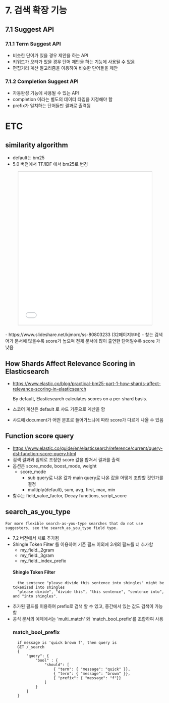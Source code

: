 # 7. 검색 확장 기능
## 7.1 Suggest API
### 7.1.1 Term Suggest API
- 비슷한 단어가 있을 경우 제안을 하는 API
- 키워드가 오타가 있을 경우 단어 제안을 하는 기능에 사용될 수 있음
- 편집거리 계산 알고리즘을 이용하여 비슷한 단어들을 제안

### 7.1.2 Completion Suggest API
- 자동완성 기능에 사용될 수 있는 API
- completion 이라는 별도의 데이터 타입을 지정해야 함
- prefix가 일치하는 단어들만 결과로 출력됨

# ETC
## similarity algorithm
- default는 bm25
- 5.0 버전에서 TF/IDF 에서 bm25로 변경
<figure>
<iframe src="//www.slideshare.net/kjmorc/ss-80803233" width="595" height="485" frameborder="0" marginwidth="0" marginheight="0" scrolling="no" style="border:1px solid #CCC; border-width:1px; margin-bottom:5px; max-width: 100%;" allowfullscreen> </iframe>
</figure> 
- https://www.slideshare.net/kjmorc/ss-80803233 (32페이지부터)
- 찾는 검색어가 문서에 많을수록 score가 높으며 전체 문서에 많이 출연한 단어일수록 score 가 낮음

## How Shards Affect Relevance Scoring in Elasticsearch
- https://www.elastic.co/blog/practical-bm25-part-1-how-shards-affect-relevance-scoring-in-elasticsearch

    By default, Elasticsearch calculates scores on a per-shard basis.

- 스코어 계산은 default 로 샤드 기준으로 계산을 함
- 샤드에 document가 어떤 분포로 들어가느냐에 따라 score가 다르게 나올 수 있음

## Function score query
- https://www.elastic.co/guide/en/elasticsearch/reference/current/query-dsl-function-score-query.html
- 검색 결과와 임의로 조정한 score 값을 합쳐서 결과를 출력
- 옵션은 score_mode, boost_mode, weight
    - score_mode
        - sub query로 나온 값과 main query로 나온 값을 어떻게 조합할 것인가를 결정
        - multiply(default), sum, avg, first, max, min
- 함수는 field_value_factor, Decay functions, script_score
    

## search_as_you_type
    For more flexible search-as-you-type searches that do not use suggesters, see the search_as_you_type field type.
- 7.2 버전에서 새로 추가됨
- Shingle Token Filter 를 이용하여 기존 필드 이외에 3개의 필드를 더 추가함
    - my_field._2gram
    - my_field._3gram
    - my_field._index_prefix
    #### Shingle Token Filter
        the sentence "please divide this sentence into shingles" might be tokenized into shingles 
        "please divide", "divide this", "this sentence", "sentence into", and "into shingles".  
- 추가된 필드를 이용하여 prefix로 검색 할 수 있고, 중간에서 있는 값도 검색이 가능함
- 공식 문서의 예제에서는 'multi_match' 와 'match_bool_prefix'를 조합하여 사용
    ### match_bool_prefix
        if message is 'quick brown f', then query is
        GET /_search
        {
            "query": {
                "bool" : {
                    "should": [
                        { "term": { "message": "quick" }},
                        { "term": { "message": "brown" }},
                        { "prefix": { "message": "f"}}
                    ]
                }
            }
        }
